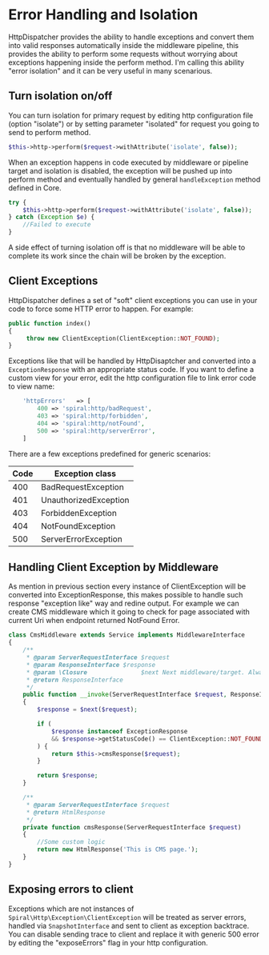 # Error Handling and Isolation
HttpDispatcher provides the ability to handle exceptions and convert them into valid responses automatically inside the middleware pipeline, this provides the ability to perform some
requests without worrying about exceptions happening inside the perform method. I'm calling this ability "error isolation" and it can be very useful in many scenarious.

## Turn isolation on/off
You can turn isolation for primary request by editing http configuration file (option "isolate") or by setting parameter "isolated" for request you going to send to perform method.

```php
$this->http->perform($request->withAttribute('isolate', false));
```

When an exception happens in code executed by middleware or pipeline target and isolation is disabled, the exception will be pushed up into perform method and eventually handled by general `handleException` method defined in Core.

```php
try {
    $this->http->perform($request->withAttribute('isolate', false));
} catch (Exception $e) {
    //Failed to execute
}

```

A side effect of turning isolation off is that no middleware will be able to complete its work since the chain will be broken by the exception.

## Client Exceptions
HttpDispatcher defines a set of "soft" client exceptions you can use in your code to force some HTTP error to happen. For example:

```php
public function index()
{
     throw new ClientException(ClientException::NOT_FOUND);
}
```

Exceptions like that will be handled by HttpDisaptcher and converted into a `ExceptionResponse` with an appropriate status code. If you want to define a custom view for your error, edit the http configuration file to link error code to view name:

```php
    'httpErrors'   => [
        400 => 'spiral:http/badRequest',
        403 => 'spiral:http/forbidden',
        404 => 'spiral:http/notFound',
        500 => 'spiral:http/serverError',
    ]
```

There are a few exceptions predefined for generic scenarios:

| Code | Exception class       |
| ---  | ---                   |
| 400  | BadRequestException   |
| 401  | UnauthorizedException |
| 403  | ForbiddenException    |
| 404  | NotFoundException     |
| 500  | ServerErrorException  |

## Handling Client Exception by Middleware
As mention in previous section every instance of ClientException will be converted into ExceptionResponse, this makes possible to handle such response "exception like" way and redine output. For example we can create CMS middleware which it going to check for page associated with current Uri when endpoint returned NotFound Error.

```php
class CmsMiddleware extends Service implements MiddlewareInterface
{
    /**
     * @param ServerRequestInterface $request
     * @param ResponseInterface $response
     * @param \Closure               $next Next middleware/target. Always returns ResponseInterface.
     * @return ResponseInterface
     */
    public function __invoke(ServerRequestInterface $request, ResponseInterface $response, \Closure $next)
    {
        $response = $next($request);

        if (
            $response instanceof ExceptionResponse
            && $response->getStatusCode() == ClientException::NOT_FOUND
        ) {
            return $this->cmsResponse($request);
        }

        return $response;
    }

    /**
     * @param ServerRequestInterface $request
     * @return HtmlResponse
     */
    private function cmsResponse(ServerRequestInterface $request)
    {
        //Some custom logic
        return new HtmlResponse('This is CMS page.');
    }
}
```

## Exposing errors to client
Exceptions which are not instances of `Spiral\Http\Exception\ClientException` will be treated as server errors, handled via `SnapshotInterface` and sent to client as exception backtrace. You can disable sending trace to client and replace it with generic 500 error by editing the "exposeErrors" flag in your http configuration.